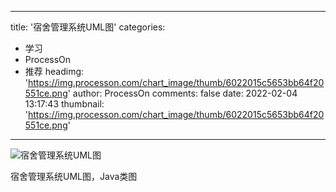 
---
title: '宿舍管理系统UML图'
categories: 
 - 学习
 - ProcessOn
 - 推荐
headimg: 'https://img.processon.com/chart_image/thumb/6022015c5653bb64f20551ce.png'
author: ProcessOn
comments: false
date: 2022-02-04 13:17:43
thumbnail: 'https://img.processon.com/chart_image/thumb/6022015c5653bb64f20551ce.png'
---

<div>   
<img class="thumb" alt="宿舍管理系统UML图" src="https://img.processon.com/chart_image/thumb/6022015c5653bb64f20551ce.png" referrerpolicy="no-referrer">
<p>宿舍管理系统UML图，Java类图</p>  
</div>
            